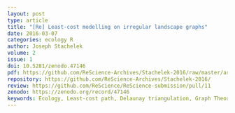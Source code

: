 ```yaml
---
layout: post
type: article
title: "[Re] Least-cost modelling on irregular landscape graphs"
date: 2016-03-07
categories: ecology R
author: Joseph Stachelek
volume: 2
issue: 1
doi: 10.5281/zenodo.47146
pdf: https://github.com/ReScience-Archives/Stachelek-2016/raw/master/article/article.pdf
repository: https://github.com/ReScience-Archives/Stachelek-2016/
review: https://github.com/ReScience/ReScience-submission/pull/11
zenodo: https://zenodo.org/record/47146
keywords: Ecology, Least-cost path, Delaunay triangulation, Graph Theory
---
```

